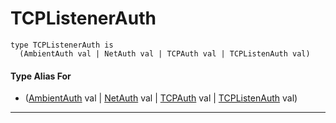 # TCPListenerAuth

```pony
type TCPListenerAuth is
  (AmbientAuth val | NetAuth val | TCPAuth val | TCPListenAuth val)
```

#### Type Alias For

* ([AmbientAuth](builtin-AmbientAuth) val | [NetAuth](net-NetAuth) val | [TCPAuth](net-TCPAuth) val | [TCPListenAuth](net-TCPListenAuth) val)

---

